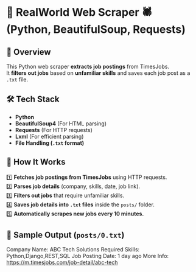 # 🏢 RealWorld Web Scraper 🕷️ (Python, BeautifulSoup, Requests)

## 📌 Overview  
This Python web scraper **extracts job postings** from TimesJobs.  
It **filters out jobs** based on **unfamiliar skills** and saves each job post as a `.txt` file.  

## 🛠️ Tech Stack  
- **Python**
- **BeautifulSoup4** (For HTML parsing)
- **Requests** (For HTTP requests)
- **Lxml** (For efficient parsing)
- **File Handling (`.txt` format)**

## 🔧 How It Works  
1️⃣ **Fetches job postings from TimesJobs** using HTTP requests.  
2️⃣ **Parses job details** (company, skills, date, job link).  
3️⃣ **Filters out jobs** that require unfamiliar skills.  
4️⃣ **Saves job details into `.txt` files** inside the `posts/` folder.  
5️⃣ **Automatically scrapes new jobs every 10 minutes.**  

## 📂 Sample Output (`posts/0.txt`)  
Company Name: ABC Tech Solutions
Required Skills: Python,Django,REST,SQL 
Job Posting Date: 1 day ago 
More Info: https://m.timesjobs.com/job-detail/abc-tech


